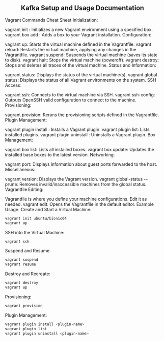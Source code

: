 <h2 align="center">
Kafka Setup and Usage Documentation
</h2>

Vagrant Commands Cheat Sheet
Initialization:

vagrant init <box>: Initializes a new Vagrant environment using a specified box.
vagrant box add <box-name>: Adds a box to your Vagrant installation.
Configuration:

vagrant up: Starts the virtual machine defined in the Vagrantfile.
vagrant reload: Restarts the virtual machine, applying any changes in the Vagrantfile.
vagrant suspend: Suspends the virtual machine (saves its state to disk).
vagrant halt: Stops the virtual machine (poweroff).
vagrant destroy: Stops and deletes all traces of the virtual machine.
Status and Information:

vagrant status: Displays the status of the virtual machine(s).
vagrant global-status: Displays the status of all Vagrant environments on the system.
SSH Access:

vagrant ssh: Connects to the virtual machine via SSH.
vagrant ssh-config: Outputs OpenSSH valid configuration to connect to the machine.
Provisioning:

vagrant provision: Reruns the provisioning scripts defined in the Vagrantfile.
Plugin Management:

vagrant plugin install <plugin-name>: Installs a Vagrant plugin.
vagrant plugin list: Lists installed plugins.
vagrant plugin uninstall <plugin-name>: Uninstalls a Vagrant plugin.
Box Management:

vagrant box list: Lists all installed boxes.
vagrant box update: Updates the installed base boxes to the latest version.
Networking:

vagrant port: Displays information about guest ports forwarded to the host.
Miscellaneous:

vagrant version: Displays the Vagrant version.
vagrant global-status --prune: Removes invalid/inaccessible machines from the global status.
Vagrantfile Editing:

Vagrantfile is where you define your machine configurations. Edit it as needed.
vagrant edit: Opens the Vagrantfile in the default editor.
Example Usage:
Create and Start a Virtual Machine:

```bash
vagrant init ubuntu/bionic64
vagrant up
```
SSH into the Virtual Machine:
```bash
vagrant ssh
```

Suspend and Resume:

```bash
vagrant suspend
vagrant resume
```
Destroy and Recreate:

```bash
vagrant destroy
vagrant up
```
Provisioning:
```bash
vagrant provision
```
Plugin Management:

```bash
vagrant plugin install <plugin-name>
vagrant plugin list
vagrant plugin uninstall <plugin-name>
```